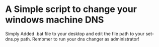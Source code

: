 # A Simple script to change your windows machine DNS
Simply Added .bat file to your desktop and edit the file path to your set-dns.py path.
Rembmer to run your dns changer as administrator!
